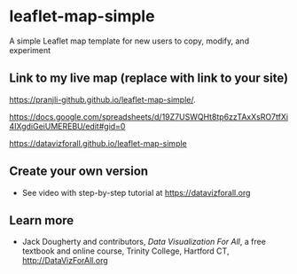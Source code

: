 # leaflet-map-simple
A simple Leaflet map template for new users to copy, modify, and experiment

## Link to my live map (replace with link to your site)
https://pranjli-github.github.io/leaflet-map-simple/.

https://docs.google.com/spreadsheets/d/19Z7USWQHt8tp6zzTAxXsRO7tfXi4IXgdiGeiUMEREBU/edit#gid=0

https://datavizforall.github.io/leaflet-map-simple

## Create your own version
- See video with step-by-step tutorial at https://datavizforall.org

## Learn more
- Jack Dougherty and contributors, *Data Visualization For All*, a free textbook and online course, Trinity College, Hartford CT, http://DataVizForAll.org
